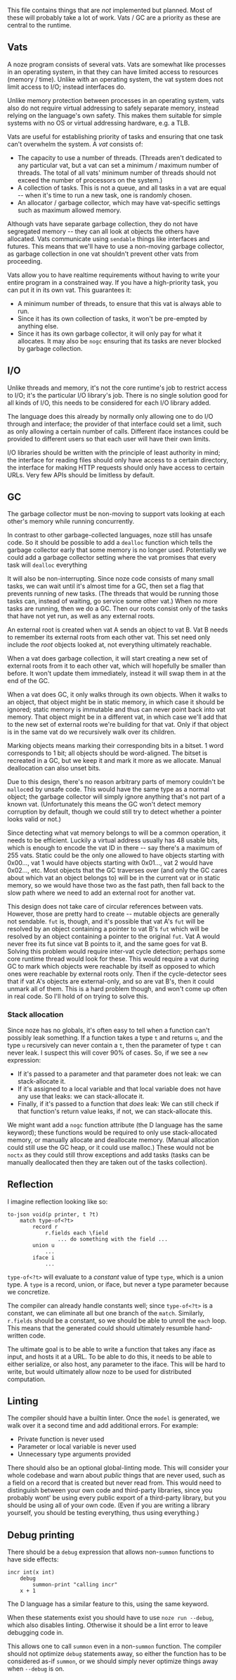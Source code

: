 This file contains things that are *not* implemented but planned.
Most of these will probably take a lot of work. Vats / GC are a priority as these are central to the runtime.

## Vats

A noze program consists of several vats.
Vats are somewhat like processes in an operating system, in that they can have limited access to resources (memory / time). Unlike with an operating system, the vat system does not limit access to I/O; instead interfaces do.

Unlike memory protection between processes in an operating system, vats also do not require virtual addressing to safely separate memory, instead relying on the language's own safety. This makes them suitable for simple systems with no OS or virtual addressing hardware, e.g. a TLB.

Vats are useful for establishing priority of tasks and ensuring that one task can't overwhelm the system.
A *vat* consists of:
* The capacity to use a number of threads. (Threads aren't dedicated to any particular vat, but a vat can set a minimum / maximum number of threads. The total of all vats' minimum number of threads should not exceed the number of processors on the system.)
* A collection of tasks. This is not a queue, and all tasks in a vat are equal -- when it's time to run a new task, one is randomly chosen.
* An allocator / garbage collector, which may have vat-specific settings such as maximum allowed memory.

Although vats have separate garbage collection, they do not have segregated memory -- they can all look at objects the others have allocated. Vats communicate using `sendable` things like interfaces and futures. This means that we'll have to use a non-moving garbage collector, as garbage collection in one vat shouldn't prevent other vats from proceeding.

Vats allow you to have realtime requirements without having to write your entire program in a constrained way. If you have a high-priority task, you can put it in its own vat. This guarantees it:

* A minimum number of threads, to ensure that this vat is always able to run.
* Since it has its own collection of tasks, it won't be pre-empted by anything else.
* Since it has its own garbage collector, it will only pay for what it allocates. It may also be `nogc` ensuring that its tasks are never blocked by garbage collection.


## I/O

Unlike threads and memory, it's not the core runtime's job to restrict access to I/O; it's the particular I/O library's job.
There is no single solution good for all kinds of I/O, this needs to be considered for each I/O library added.

The language does this already by normally only allowing one to do I/O through and interface;
the provider of that interface could set a limit, such as only allowing a certain number of calls.
Different iface instances could be provided to different users so that each user will have their own limits.

I/O libraries should be written with the principle of least authority in mind; the interface for reading files should only have access to a certain directory, the interface for making HTTP requests should only have access to certain URLs. Very few APIs should be limitless by default.


## GC

The garbage collector must be non-moving to support vats looking at each other's memory while running concurrently.

In contrast to other garbage-collected languages, noze still has unsafe code. So it should be possible to add a `dealloc` function which tells the garbage collector early that some memory is no longer used. Potentially we could add a garbage collector setting where the vat promises that every task will `dealloc` everything

It will also be non-interrupting. Since noze code consists of many small tasks, we can wait until it's almost time for a GC, then set a flag that prevents running of new tasks.
(The threads that would be running those tasks can, instead of waiting, go service some other vat.)
When no more tasks are running, then we do a GC. Then our roots consist only of the tasks that have not yet run, as well as any external roots.

An external root is created when vat A sends an object to vat B. Vat B needs to remember its external roots from each other vat. This set need only include the *root* objects looked at, not everything ultimately reachable.

When a vat does garbage collection, it will start creating a new set of external roots from it to each other vat, which will hopefully be smaller than before. It won't update them immediately, instead it will swap them in at the end of the GC.

When a vat does GC, it only walks through its own objects. When it walks to an object, that object might be in static memory, in which case it should be ignored; static memory is immutable and thus can never point back into vat memory. That object might be in a different vat, in which case we'll add that to the new set of external roots we're building for that vat. Only if that object is in the same vat do we recursively walk over its children.

Marking objects means marking their corresponding bits in a bitset. 1 word corresponds to 1 bit; all objects should be word-aligned. The bitset is recreated in a GC, but we keep it and mark it more as we allocate. Manual deallocation can also unset bits.

Due to this design, there's no reason arbitrary parts of memory couldn't be `malloc`ed by unsafe code. This would have the same type as a normal object; the garbage collector will simply ignore anything that's not part of a known vat. (Unfortunately this means the GC won't detect memory corruption by default, though we could still try to detect whether a pointer looks valid or not.)

Since detecting what vat memory belongs to will be a common operation, it needs to be efficient. Luckily a virtual address usually has 48 usable bits, which is enough to encode the vat ID in there -- say there's a maximum of 255 vats. Static could be the only one allowed to have objects starting with 0x00..., vat 1 would have objects starting with 0x01..., vat 2 would have 0x02..., etc. Most objects that the GC traverses over (and only the GC cares about which vat an object belongs to) will be in the current vat or in static memory, so we would have those two as the fast path, then fall back to the slow path where we need to add an external root for another vat.

This design does not take care of circular references between vats. However, those are pretty hard to create -- mutable objects are generally not sendable. `fut` is, though, and it's possible that vat A's `fut` will be resolved by an object containing a pointer to vat B's `fut` which will be resolved by an object containing a pointer to the original `fut`. Vat A would never free its fut since vat B points to it, and the same goes for vat B. Solving this problem would require inter-vat cycle detection; perhaps some core runtime thread would look for these. This would require a vat during GC to mark which objects were reachable by itself as opposed to which ones were reachable by external roots only. Then if the cycle-detector sees that if vat A's objects are external-only, and so are vat B's, then it could unmark all of them. This is a hard problem though, and won't come up often in real code. So I'll hold of on trying to solve this.


### Stack allocation

Since noze has no globals, it's often easy to tell when a function can't possibly leak something.
If a function takes a type `t` and returns `u`, and the type `u` recursively can never contain a `t`, then the parameter of type `t` can never leak. I suspect this will cover 90% of cases.
So, if we see a `new` expression:
* If it's passed to a parameter and that parameter does not leak: we can stack-allocate it.
* If it's assigned to a local variable and that local variable does not have any use that leaks: we can stack-allocate it.
* Finally, if it's passed to a function that *does* leak: We can still check if that function's return value leaks, if not, we can stack-allocate this.

We might want add a `nogc` function attribute (the D language has the same keyword); these functions would be required to only use stack-allocated memory, or manually allocate and deallocate memory. (Manual allocation could still use the GC heap, or it could use malloc.) These would not be `noctx` as they could still throw exceptions and add tasks (tasks can be manually deallocated then they are taken out of the tasks collection).


## Reflection

I imagine reflection looking like so:

```nz
to-json void(p printer, t ?t)
	match type-of<?t>
		record r
			r.fields each \field
				... do something with the field ...
		union u
			...
		iface i
			...
```

`type-of<?t>` will evaluate to a *constant* value of type `type`, which is a union type.
A `type` is a record, union, or iface, but never a type parameter because we concretize.

The compiler can already handle constants well; since `type-of<?t>` is a constant, we can eliminate all but one branch of the `match`.
Similarly, `r.fields` should be a constant, so we should be able to unroll the `each` loop.
This means that the generated could should ultimately resumble hand-written code.

The ultimate goal is to be able to write a function that takes any iface as input, and hosts it at a URL.
To be able to do this, it needs to be able to either serialize, or also host, any parameter to the iface.
This will be hard to write, but would ultimately allow noze to be used for distributed computation.


## Linting

The compiler should have a builtin linter.
Once the `model` is generated, we walk over it a second time and add additional errors.
For example:

* Private function is never used
* Parameter or local variable is never used
* Unnecessary type arguments provided

There should also be an optional global-linting mode. This will consider your whole codebase and warn about *public* things that are never used, such as a field on a record that is created but never read from. This would need to distinguish between your own code and third-party libraries, since you probably wont' be using every public export of a third-party library, but you should be using all of your own code. (Even if you are writing a library yourself, you should be testing everything, thus using everything.)


## Debug printing

There should be a `debug` expression that allows non-`summon` functions to have side effects:

```nz
incr int(x int)
	debug
		summon-print "calling incr"
	x + 1
```

The D language has a similar feature to this, using the same keyword.

When these statements exist you should have to use `noze run --debug`, which also disables linting.
Otherwise it should be a lint error to leave debugging code in.

This allows one to call `summon` even in a non-`summon` function.
The compiler should not optimize `debug` statements away, so either the function has to be considered as-if `summon`, or we should simply never optimize things away when `--debug` is on.

